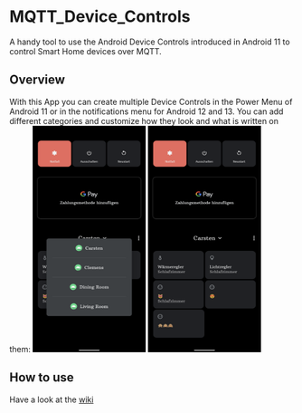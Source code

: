 # MQTT_Device_Controls
A handy tool to use the Android Device Controls introduced in Android 11 to control Smart Home devices over MQTT.

## Overview
With this App you can create multiple Device Controls in the Power Menu of Android 11 or in the notifications menu for Android 12 and 13.
You can add different categories and customize how they look and what is written on them:
<img src="https://github.com/Cast39/MQTT_Device_Controls/blob/master/images/Screenshot_20201011-153858.png?raw=true" width="200" height="400" />
<img src="https://github.com/Cast39/MQTT_Device_Controls/blob/master/images/Screenshot_20201011-155017.png?raw=true" width="200" height="400" />


## How to use
Have a look at the [wiki](https://github.com/Cast39/MQTT_Device_Controls/wiki)
